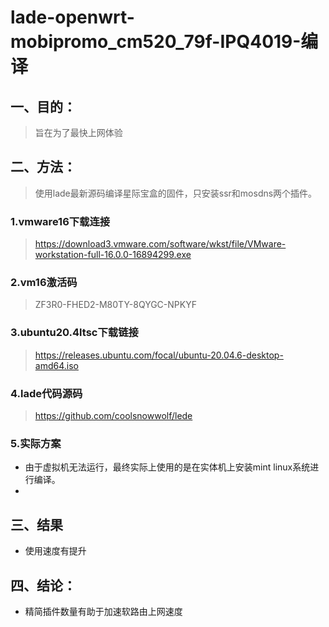 # lade-openwrt-mobipromo_cm520_79f-IPQ4019-编译

## 一、目的：

> 旨在为了最快上网体验

## 二、方法：

> 使用lade最新源码编译星际宝盒的固件，只安装ssr和mosdns两个插件。

### 1.vmware16下载连接

> https://download3.vmware.com/software/wkst/file/VMware-workstation-full-16.0.0-16894299.exe

### 2.vm16激活码

> ZF3R0-FHED2-M80TY-8QYGC-NPKYF

### 3.ubuntu20.4ltsc下载链接

> https://releases.ubuntu.com/focal/ubuntu-20.04.6-desktop-amd64.iso

### 4.lade代码源码

> https://github.com/coolsnowwolf/lede

### 5.实际方案

* 由于虚拟机无法运行，最终实际上使用的是在实体机上安装mint linux系统进行编译。
* 

## 三、结果

* 使用速度有提升

## 四、结论：

* 精简插件数量有助于加速软路由上网速度
